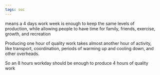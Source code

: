 ```yaml
---
tags: soc
---
```


means a 4 days work week is enough to keep the same levels of production, while allowing people to have time for family, friends, exercise, growth, and recreation

Producing one hour of quality work takes almost another hour of activity, like transport, coordination, periods of warming up and cooling down, and other overheads.

So an 8 hours workday should be enough to produce 4 hours of quality work 

